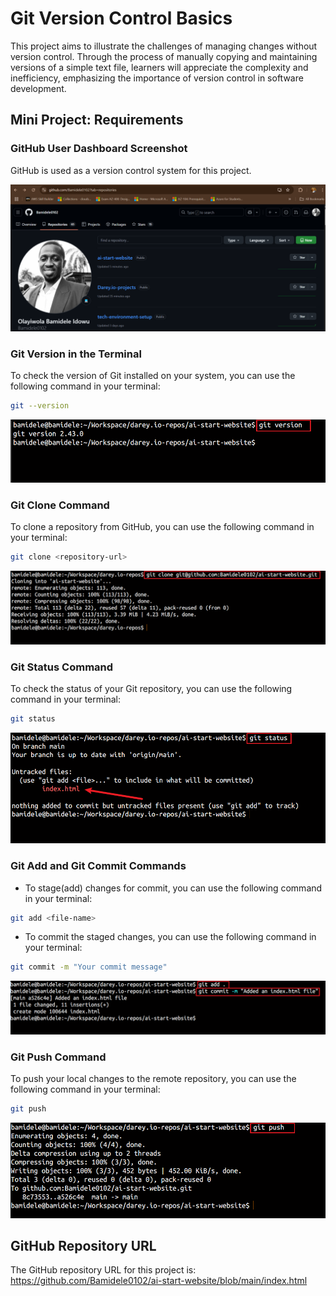 # Git Version Control Basics

This project aims to illustrate the challenges of managing changes without version control.
Through the process of manually copying and maintaining versions of a simple text file, learners
will appreciate the complexity and inefficiency, emphasizing the importance of version control
in software development.

## Mini Project: Requirements

### GitHub User Dashboard Screenshot

GitHub is used as a version control system for this project.

![GitHub User Dashboard Screenshot](/git-version-control-basics/images/github-dashboard.png)

### Git Version in the Terminal

To check the version of Git installed on your system, you can use the following command in your terminal:

```bash
git --version
```

![Git Version in the Terminal](/git-version-control-basics/images/git-version.png)

### Git Clone Command

To clone a repository from GitHub, you can use the following command in your terminal:

```bash
git clone <repository-url>
```

![Git Clone Command](/git-version-control-basics/images/git-clone.png)

### Git Status Command

To check the status of your Git repository, you can use the following command in your terminal:

```bash
git status
```

![Git Status Command](/git-version-control-basics/images/git-status.png)

### Git Add and Git Commit Commands

- To stage(add) changes for commit, you can use the following command in your terminal:

```bash
git add <file-name>
```

- To commit the staged changes, you can use the following command in your terminal:

```bash
git commit -m "Your commit message"
```

![Git Commit Command](/git-version-control-basics/images/git-add-commit.png)

### Git Push Command

To push your local changes to the remote repository, you can use the following command in your terminal:

```bash
git push
```

![Git Push Command](/git-version-control-basics/images/git-push.png)

## GitHub Repository URL

The GitHub repository URL for this project is:
<https://github.com/Bamidele0102/ai-start-website/blob/main/index.html>